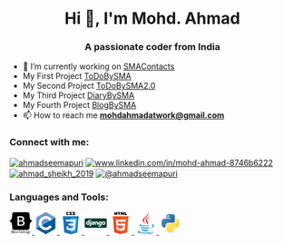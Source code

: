 <h1 align="center">Hi 👋, I'm Mohd. Ahmad</h1>
<h3 align="center">A passionate coder from India</h3>

- 🔭 I’m currently working on [SMAContacts](https://ahmad9652.github.io/SMAContacts/)
- My First Project [ToDoBySMA](https://todobysma.pythonanywhere.com/)
- My Second Project [ToDoBySMA2.0](https://todobysma9652.pythonanywhere.com/)
- My Third Project [DiaryBySMA](https://diarybysma.pythonanywhere.com/)
- My Fourth Project [BlogBySMA](https://blogbysma9652.pythonanywhere.com/)
- 📫 How to reach me **mohdahmadatwork@gmail.com**

<h3 align="left">Connect with me:</h3>
<p align="left">
<a href="https://twitter.com/ahmadseemapuri" target="blank"><img align="center" src="https://raw.githubusercontent.com/rahuldkjain/github-profile-readme-generator/master/src/images/icons/Social/twitter.svg" alt="ahmadseemapuri" height="30" width="40" /></a>
<a href="https://linkedin.com/in/www.linkedin.com/in/mohd-ahmad-8746b6222" target="blank"><img align="center" src="https://raw.githubusercontent.com/rahuldkjain/github-profile-readme-generator/master/src/images/icons/Social/linked-in-alt.svg" alt="www.linkedin.com/in/mohd-ahmad-8746b6222" height="30" width="40" /></a>
<a href="https://instagram.com/ahmad_sheikh_2019" target="blank"><img align="center" src="https://raw.githubusercontent.com/rahuldkjain/github-profile-readme-generator/master/src/images/icons/Social/instagram.svg" alt="ahmad_sheikh_2019" height="30" width="40" /></a>
<a href="https://www.hackerrank.com/ahmadseemapuri" target="blank"><img align="center" src="https://raw.githubusercontent.com/rahuldkjain/github-profile-readme-generator/master/src/images/icons/Social/hackerrank.svg" alt="@ahmadseemapuri" height="30" width="40" /></a>
</p>

<h3 align="left">Languages and Tools:</h3>
<p align="left"> <a href="https://getbootstrap.com" target="_blank" rel="noreferrer"> <img src="https://raw.githubusercontent.com/devicons/devicon/master/icons/bootstrap/bootstrap-plain-wordmark.svg" alt="bootstrap" width="40" height="40"/> </a> <a href="https://www.cprogramming.com/" target="_blank" rel="noreferrer"> <img src="https://raw.githubusercontent.com/devicons/devicon/master/icons/c/c-original.svg" alt="c" width="40" height="40"/> </a> <a href="https://www.w3schools.com/css/" target="_blank" rel="noreferrer"> <img src="https://raw.githubusercontent.com/devicons/devicon/master/icons/css3/css3-original-wordmark.svg" alt="css3" width="40" height="40"/> </a> <a href="https://www.djangoproject.com/" target="_blank" rel="noreferrer"> <img src="https://raw.githubusercontent.com/devicons/devicon/master/icons/django/django-original.svg" alt="django" width="40" height="40"/> </a> <a href="https://www.w3.org/html/" target="_blank" rel="noreferrer"> <img src="https://raw.githubusercontent.com/devicons/devicon/master/icons/html5/html5-original-wordmark.svg" alt="html5" width="40" height="40"/> </a> <a href="https://www.java.com" target="_blank" rel="noreferrer"> <img src="https://raw.githubusercontent.com/devicons/devicon/master/icons/java/java-original.svg" alt="java" width="40" height="40"/> </a> <a href="https://www.python.org" target="_blank" rel="noreferrer"> <img src="https://raw.githubusercontent.com/devicons/devicon/master/icons/python/python-original.svg" alt="python" width="40" height="40"/> </a> </p>
